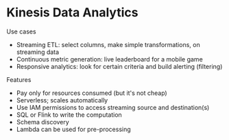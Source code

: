 # Kinesis Data Analytics

Use cases
  - Streaming ETL: select columns, make simple transformations, on streaming data
  - Continuous metric generation: live leaderboard for a mobile game
  - Responsive analytics: look for certain criteria and build alerting (filtering)

Features
  - Pay only for resources consumed (but it's not cheap)
  - Serverless; scales automatically
  - Use IAM permissions to access streaming source and destination(s)
  - SQL or Flink to write the computation
  - Schema discovery
  - Lambda can be used for pre-processing
